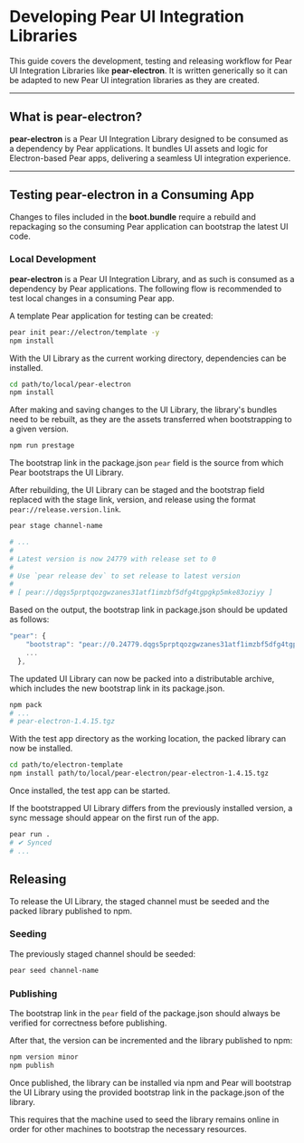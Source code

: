 # Developing Pear UI Integration Libraries

This guide covers the development, testing and releasing workflow for Pear UI Integration Libraries like **pear-electron**. It is written generically so it can be adapted to new Pear UI integration libraries as they are created.

---

## What is pear-electron?

**pear-electron** is a Pear UI Integration Library designed to be consumed as a dependency by Pear applications. It bundles UI assets and logic for Electron-based Pear apps, delivering a seamless UI integration experience. 

---

## Testing pear-electron in a Consuming App
Changes to files included in the **boot.bundle** require a rebuild and repackaging so the consuming Pear application can bootstrap the latest UI code.

### Local Development

**pear-electron** is a Pear UI Integration Library, and as such is consumed as a dependency by Pear applications. The following flow is recommended to test local changes in a consuming Pear app.

A template Pear application for testing can be created:

```bash
pear init pear://electron/template -y
npm install
```

With the UI Library as the current working directory, dependencies can be installed.

```bash
cd path/to/local/pear-electron
npm install
```

After making and saving changes to the UI Library, the library's bundles need to be rebuilt, as they are the assets transferred when bootstrapping to a given version.

```bash
npm run prestage
```

The bootstrap link in the package.json ```pear``` field is the source from which Pear bootstraps the UI Library.

After rebuilding, the UI Library can be staged and the bootstrap field replaced with the stage link, version, and release using the format ```pear://release.version.link```.

```bash
pear stage channel-name

# ...
#
# Latest version is now 24779 with release set to 0
#
# Use `pear release dev` to set release to latest version
#
# [ pear://dqgs5prptqozgwzanes31atf1imzbf5dfg4tgpgkp5mke83oziyy ]
```

Based on the output, the bootstrap link in package.json should be updated as follows:

```js
"pear": {
    "bootstrap": "pear://0.24779.dqgs5prptqozgwzanes31atf1imzbf5dfg4tgpgkp5mke83oziyy",
    ...
  },
```

The updated UI Library can now be packed into a distributable archive, which includes the new bootstrap link in its package.json.

```bash #
npm pack
# ...
# pear-electron-1.4.15.tgz
```

With the test app directory as the working location, the packed library can now be installed.

```bash #
cd path/to/electron-template
npm install path/to/local/pear-electron/pear-electron-1.4.15.tgz
```

Once installed, the test app can be started.

If the bootstrapped UI Library differs from the previously installed version, a sync message should appear on the first run of the app.

```bash
pear run .
# ✔ Synced 
# ...
```

## Releasing

To release the UI Library, the staged channel must be seeded and the packed library published to npm.

### Seeding

The previously staged channel should be seeded:

```bash
pear seed channel-name
```

### Publishing

The bootstrap link in the ```pear``` field of the package.json should always be verified for correctness before publishing.

After that, the version can be incremented and the library published to npm:

```bash
npm version minor
npm publish
```

Once published, the library can be installed via npm and Pear will bootstrap the UI Library using the provided bootstrap link in the package.json of the library.

This requires that the machine used to seed the library remains online in order for other machines to bootstrap the necessary resources.
